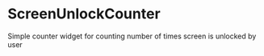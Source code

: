 # ScreenUnlockCounter
 Simple counter widget for counting number of times screen is unlocked by user
